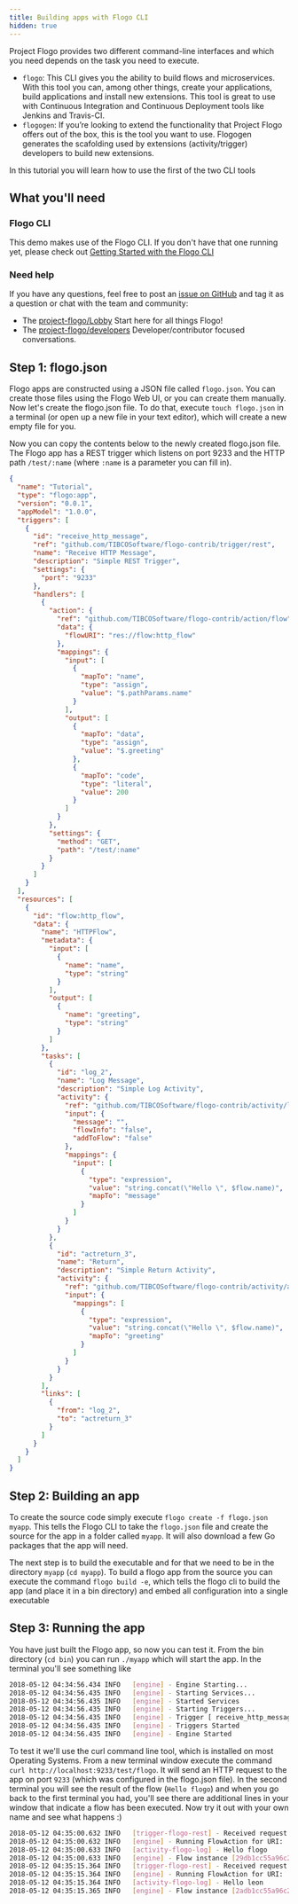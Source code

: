 ```yaml
---
title: Building apps with Flogo CLI
hidden: true
---
```


Project Flogo provides two different command-line interfaces and which you need depends on the task you need to execute.

* `flogo`: This CLI gives you the ability to build flows and microservices. With this tool you can, among other things, create your applications, build applications and install new extensions. This tool is great to use with Continuous Integration and Continuous Deployment tools like Jenkins and Travis-CI.
* `flogogen`: If you’re looking to extend the functionality that Project Flogo offers out of the box, this is the tool you want to use. Flogogen generates the scafolding used by extensions (activity/trigger) developers to build new extensions.

In this tutorial you will learn how to use the first of the two CLI tools

## What you'll need

### Flogo CLI

This demo makes use of the Flogo CLI. If you don't have that one running yet, please check out [Getting Started with the Flogo CLI](../../getting-started/getting-started-cli/)

### Need help

If you have any questions, feel free to post an [issue on GitHub](https://github.com/TIBCOSoftware/flogo/issues) and tag it as a question or chat with the team and community:

* The [project-flogo/Lobby](https://gitter.im/project-flogo/Lobby) Start here for all things Flogo!
* The [project-flogo/developers](https://gitter.im/project-flogo/developers) Developer/contributor focused conversations.

## Step 1: flogo.json

Flogo apps are constructed using a JSON file called `flogo.json`. You can create those files using the Flogo Web UI, or you can create them manually. Now let's create the flogo.json file. To do that, execute `touch flogo.json` in a terminal (or open up a new file in your text editor), which will create a new empty file for you.

Now you can copy the contents below to the newly created flogo.json file. The Flogo app has a REST trigger which listens on port 9233 and the HTTP path `/test/:name` (where `:name` is a parameter you can fill in).

```json
{
  "name": "Tutorial",
  "type": "flogo:app",
  "version": "0.0.1",
  "appModel": "1.0.0",
  "triggers": [
    {
      "id": "receive_http_message",
      "ref": "github.com/TIBCOSoftware/flogo-contrib/trigger/rest",
      "name": "Receive HTTP Message",
      "description": "Simple REST Trigger",
      "settings": {
        "port": "9233"
      },
      "handlers": [
        {
          "action": {
            "ref": "github.com/TIBCOSoftware/flogo-contrib/action/flow",
            "data": {
              "flowURI": "res://flow:http_flow"
            },
            "mappings": {
              "input": [
                {
                  "mapTo": "name",
                  "type": "assign",
                  "value": "$.pathParams.name"
                }
              ],
              "output": [
                {
                  "mapTo": "data",
                  "type": "assign",
                  "value": "$.greeting"
                },
                {
                  "mapTo": "code",
                  "type": "literal",
                  "value": 200
                }
              ]
            }
          },
          "settings": {
            "method": "GET",
            "path": "/test/:name"
          }
        }
      ]
    }
  ],
  "resources": [
    {
      "id": "flow:http_flow",
      "data": {
        "name": "HTTPFlow",
        "metadata": {
          "input": [
            {
              "name": "name",
              "type": "string"
            }
          ],
          "output": [
            {
              "name": "greeting",
              "type": "string"
            }
          ]
        },
        "tasks": [
          {
            "id": "log_2",
            "name": "Log Message",
            "description": "Simple Log Activity",
            "activity": {
              "ref": "github.com/TIBCOSoftware/flogo-contrib/activity/log",
              "input": {
                "message": "",
                "flowInfo": "false",
                "addToFlow": "false"
              },
              "mappings": {
                "input": [
                  {
                    "type": "expression",
                    "value": "string.concat(\"Hello \", $flow.name)",
                    "mapTo": "message"
                  }
                ]
              }
            }
          },
          {
            "id": "actreturn_3",
            "name": "Return",
            "description": "Simple Return Activity",
            "activity": {
              "ref": "github.com/TIBCOSoftware/flogo-contrib/activity/actreturn",
              "input": {
                "mappings": [
                  {
                    "type": "expression",
                    "value": "string.concat(\"Hello \", $flow.name)",
                    "mapTo": "greeting"
                  }
                ]
              }
            }
          }
        ],
        "links": [
          {
            "from": "log_2",
            "to": "actreturn_3"
          }
        ]
      }
    }
  ]
}
```

## Step 2: Building an app

To create the source code simply execute `flogo create -f flogo.json myapp`. This tells the Flogo CLI to take the `flogo.json` file and create the source for the app in a folder called `myapp`. It will also download a few Go packages that the app will need.

The next step is to build the executable and for that we need to be in the directory `myapp` (`cd myapp`). To build a flogo app from the source you can execute the command `flogo build -e`, which tells the flogo cli to build the app (and place it in a bin directory) and embed all configuration into a single executable

## Step 3: Running the app

You have just built the Flogo app, so now you can test it. From the bin directory (`cd bin`) you can run `./myapp` which will start the app. In the terminal you'll see something like

```bash
2018-05-12 04:34:56.434 INFO   [engine] - Engine Starting...
2018-05-12 04:34:56.435 INFO   [engine] - Starting Services...
2018-05-12 04:34:56.435 INFO   [engine] - Started Services
2018-05-12 04:34:56.435 INFO   [engine] - Starting Triggers...
2018-05-12 04:34:56.435 INFO   [engine] - Trigger [ receive_http_message ]: Started
2018-05-12 04:34:56.435 INFO   [engine] - Triggers Started
2018-05-12 04:34:56.435 INFO   [engine] - Engine Started
```

To test it we'll use the curl command line tool, which is installed on most Operating Systems. From a new terminal window execute the command `curl http://localhost:9233/test/flogo`. It will send an HTTP request to the app on port `9233` (which was configured in the flogo.json file). In the second terminal you will see the result of the flow (`Hello flogo`) and when you go back to the first terminal you had, you'll see there are additional lines in your window that indicate a flow has been executed. Now try it out with your own name and see what happens :)

```bash
2018-05-12 04:35:00.632 INFO   [trigger-flogo-rest] - Received request for id 'receive_http_message'
2018-05-12 04:35:00.632 INFO   [engine] - Running FlowAction for URI: 'res://flow:http_flow'
2018-05-12 04:35:00.633 INFO   [activity-flogo-log] - Hello flogo
2018-05-12 04:35:00.633 INFO   [engine] - Flow instance [29db1cc55a96c27c280227b2d7b8be82] Completed Successfully
2018-05-12 04:35:15.364 INFO   [trigger-flogo-rest] - Received request for id 'receive_http_message'
2018-05-12 04:35:15.364 INFO   [engine] - Running FlowAction for URI: 'res://flow:http_flow'
2018-05-12 04:35:15.364 INFO   [activity-flogo-log] - Hello leon
2018-05-12 04:35:15.365 INFO   [engine] - Flow instance [2adb1cc55a96c27c280227b2d7b8be82] Completed Successfully
```
